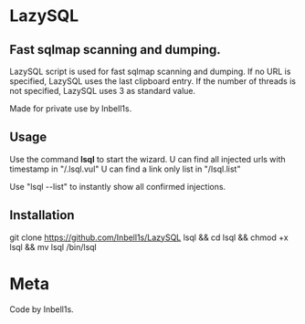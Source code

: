 # LazySQL

## **Fast sqlmap scanning and dumping.**

LazySQL script is used for fast sqlmap scanning and dumping.
If no URL is specified, LazySQL uses the last clipboard entry.
If the number of threads is not specified, LazySQL uses 3 as standard value.

Made for private use by Inbell1s.

## Usage

Use the command **lsql** to start the wizard.
U can find all injected urls with timestamp in "/.lsql.vul"
U can find a link only list in "/lsql.list"

Use "lsql --list" to instantly show all confirmed injections.

## Installation

git clone https://github.com/Inbell1s/LazySQL lsql && cd lsql && chmod +x lsql && mv lsql /bin/lsql



# Meta

Code by Inbell1s.

[badge]: https://img.shields.io/badge/BETA-In%20Progress-RED.svg

